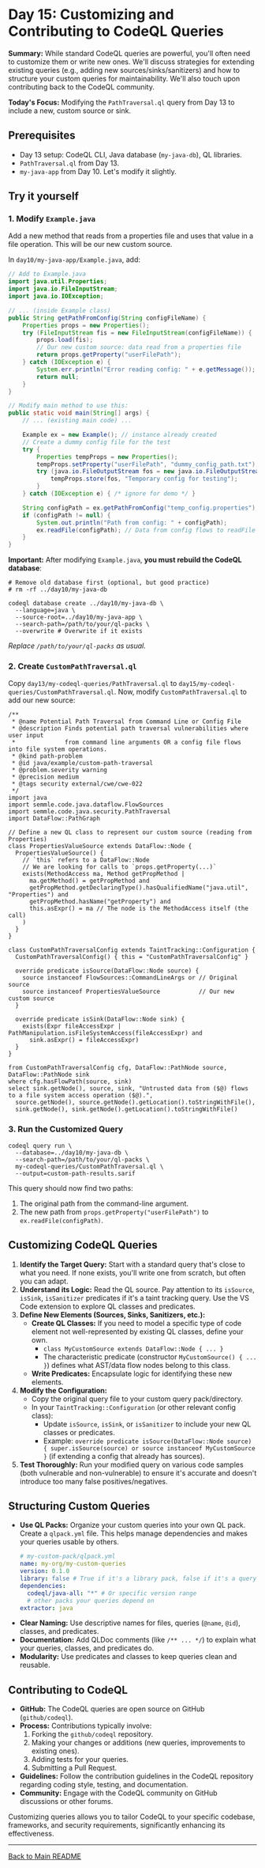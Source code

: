 # Day 15: Customizing and Contributing to CodeQL Queries

**Summary:** While standard CodeQL queries are powerful, you'll often need to customize them or write new ones. We'll discuss strategies for extending existing queries (e.g., adding new sources/sinks/sanitizers) and how to structure your custom queries for maintainability. We'll also touch upon contributing back to the CodeQL community.

**Today's Focus:** Modifying the `PathTraversal.ql` query from Day 13 to include a new, custom source or sink.

## Prerequisites

*   Day 13 setup: CodeQL CLI, Java database (`my-java-db`), QL libraries.
*   `PathTraversal.ql` from Day 13.
*   `my-java-app` from Day 10. Let's modify it slightly.

## Try it yourself

### 1. Modify `Example.java`

Add a new method that reads from a properties file and uses that value in a file operation. This will be our new custom source.

In `day10/my-java-app/Example.java`, add:
```java
// Add to Example.java
import java.util.Properties;
import java.io.FileInputStream;
import java.io.IOException;

// ... (inside Example class)
public String getPathFromConfig(String configFileName) {
    Properties props = new Properties();
    try (FileInputStream fis = new FileInputStream(configFileName)) {
        props.load(fis);
        // Our new custom source: data read from a properties file
        return props.getProperty("userFilePath");
    } catch (IOException e) {
        System.err.println("Error reading config: " + e.getMessage());
        return null;
    }
}

// Modify main method to use this:
public static void main(String[] args) {
    // ... (existing main code) ...

    Example ex = new Example(); // instance already created
    // Create a dummy config file for the test
    try {
        Properties tempProps = new Properties();
        tempProps.setProperty("userFilePath", "dummy_config_path.txt"); // This value will be "tainted"
        try (java.io.FileOutputStream fos = new java.io.FileOutputStream("temp_config.properties")) {
            tempProps.store(fos, "Temporary config for testing");
        }
    } catch (IOException e) { /* ignore for demo */ }

    String configPath = ex.getPathFromConfig("temp_config.properties");
    if (configPath != null) {
        System.out.println("Path from config: " + configPath);
        ex.readFile(configPath); // Data from config flows to readFile
    }
}
```
**Important:** After modifying `Example.java`, **you must rebuild the CodeQL database**:
```shell
# Remove old database first (optional, but good practice)
# rm -rf ../day10/my-java-db

codeql database create ../day10/my-java-db \
  --language=java \
  --source-root=../day10/my-java-app \
  --search-path=/path/to/your/ql-packs \
  --overwrite # Overwrite if it exists
```
*Replace `/path/to/your/ql-packs` as usual.*

### 2. Create `CustomPathTraversal.ql`

Copy `day13/my-codeql-queries/PathTraversal.ql` to `day15/my-codeql-queries/CustomPathTraversal.ql`.
Now, modify `CustomPathTraversal.ql` to add our new source:

```ql
/**
 * @name Potential Path Traversal from Command Line or Config File
 * @description Finds potential path traversal vulnerabilities where user input
 *              from command line arguments OR a config file flows into file system operations.
 * @kind path-problem
 * @id java/example/custom-path-traversal
 * @problem.severity warning
 * @precision medium
 * @tags security external/cwe/cwe-022
 */
import java
import semmle.code.java.dataflow.FlowSources
import semmle.code.java.security.PathTraversal
import DataFlow::PathGraph

// Define a new QL class to represent our custom source (reading from Properties)
class PropertiesValueSource extends DataFlow::Node {
  PropertiesValueSource() {
    // `this` refers to a DataFlow::Node
    // We are looking for calls to `props.getProperty(...)`
    exists(MethodAccess ma, Method getPropMethod |
      ma.getMethod() = getPropMethod and
      getPropMethod.getDeclaringType().hasQualifiedName("java.util", "Properties") and
      getPropMethod.hasName("getProperty") and
      this.asExpr() = ma // The node is the MethodAccess itself (the call)
    )
  }
}

class CustomPathTraversalConfig extends TaintTracking::Configuration {
  CustomPathTraversalConfig() { this = "CustomPathTraversalConfig" }

  override predicate isSource(DataFlow::Node source) {
    source instanceof FlowSources::CommandLineArgs or // Original source
    source instanceof PropertiesValueSource           // Our new custom source
  }

  override predicate isSink(DataFlow::Node sink) {
    exists(Expr fileAccessExpr | PathManipulation.isFileSystemAccess(fileAccessExpr) and
      sink.asExpr() = fileAccessExpr)
  }
}

from CustomPathTraversalConfig cfg, DataFlow::PathNode source, DataFlow::PathNode sink
where cfg.hasFlowPath(source, sink)
select sink.getNode(), source, sink, "Untrusted data from ($@) flows to a file system access operation ($@).",
  source.getNode(), source.getNode().getLocation().toStringWithFile(),
  sink.getNode(), sink.getNode().getLocation().toStringWithFile()
```

### 3. Run the Customized Query

```shell
codeql query run \
  --database=../day10/my-java-db \
  --search-path=/path/to/your/ql-packs \
  my-codeql-queries/CustomPathTraversal.ql \
  --output=custom-path-results.sarif
```
This query should now find two paths:
1.  The original path from the command-line argument.
2.  The new path from `props.getProperty("userFilePath")` to `ex.readFile(configPath)`.

## Customizing CodeQL Queries

1.  **Identify the Target Query:** Start with a standard query that's close to what you need. If none exists, you'll write one from scratch, but often you can adapt.
2.  **Understand its Logic:** Read the QL source. Pay attention to its `isSource`, `isSink`, `isSanitizer` predicates if it's a taint tracking query. Use the VS Code extension to explore QL classes and predicates.
3.  **Define New Elements (Sources, Sinks, Sanitizers, etc.):**
    *   **Create QL Classes:** If you need to model a specific type of code element not well-represented by existing QL classes, define your own.
        *   `class MyCustomSource extends DataFlow::Node { ... }`
        *   The characteristic predicate (constructor `MyCustomSource() { ... }`) defines what AST/data flow nodes belong to this class.
    *   **Write Predicates:** Encapsulate logic for identifying these new elements.
4.  **Modify the Configuration:**
    *   Copy the original query file to your custom query pack/directory.
    *   In your `TaintTracking::Configuration` (or other relevant config class):
        *   Update `isSource`, `isSink`, or `isSanitizer` to include your new QL classes or predicates.
        *   Example: `override predicate isSource(DataFlow::Node source) { super.isSource(source) or source instanceof MyCustomSource }` (if extending a config that already has sources).
5.  **Test Thoroughly:** Run your modified query on various code samples (both vulnerable and non-vulnerable) to ensure it's accurate and doesn't introduce too many false positives/negatives.

## Structuring Custom Queries

*   **Use QL Packs:** Organize your custom queries into your own QL pack. Create a `qlpack.yml` file. This helps manage dependencies and makes your queries usable by others.
    ```yaml
    # my-custom-pack/qlpack.yml
    name: my-org/my-custom-queries
    version: 0.1.0
    library: false # True if it's a library pack, false if it's a query pack
    dependencies:
      codeql/java-all: "*" # Or specific version range
      # other packs your queries depend on
    extractor: java
    ```
*   **Clear Naming:** Use descriptive names for files, queries (`@name`, `@id`), classes, and predicates.
*   **Documentation:** Add QLDoc comments (like `/** ... */`) to explain what your queries, classes, and predicates do.
*   **Modularity:** Use predicates and classes to keep queries clean and reusable.

## Contributing to CodeQL

*   **GitHub:** The CodeQL queries are open source on GitHub (`github/codeql`).
*   **Process:** Contributions typically involve:
    1.  Forking the `github/codeql` repository.
    2.  Making your changes or additions (new queries, improvements to existing ones).
    3.  Adding tests for your queries.
    4.  Submitting a Pull Request.
*   **Guidelines:** Follow the contribution guidelines in the CodeQL repository regarding coding style, testing, and documentation.
*   **Community:** Engage with the CodeQL community on GitHub discussions or other forums.

Customizing queries allows you to tailor CodeQL to your specific codebase, frameworks, and security requirements, significantly enhancing its effectiveness.

---
[Back to Main README](../README.md)
